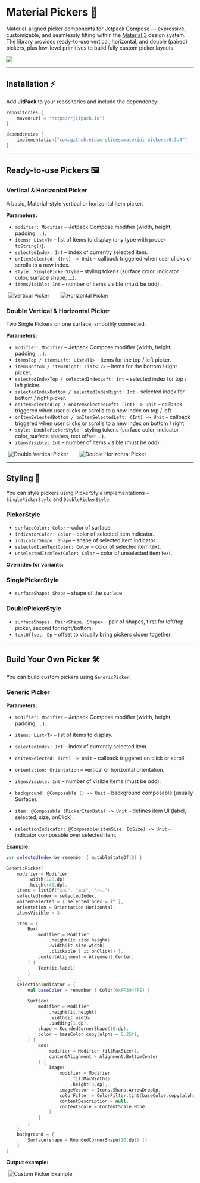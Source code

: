 # Material Pickers 🎨

Material-aligned picker components for Jetpack Compose — expressive, customizable, and seamlessly fitting within the [Material 3](https://m3.material.io/) design system.\
The library provides ready-to-use vertical, horizontal, and double (paired) pickers, plus low-level primitives to build fully custom picker layouts.


[![](https://jitpack.io/v/eidam-slices/material-pickers.svg)](https://jitpack.io/#eidam-slices/material-pickers)

---

## Installation ⚡

Add **JitPack** to your repositories and include the dependency:

```settings.gradle.kts
repositories {
    maven(url = "https://jitpack.io")
}
```

```build.gradle.kts
dependencies {
    implementation("com.github.eidam-slices:material-pickers:0.3.4")
}
```

---

## Ready-to-use Pickers 🖼️

### Vertical & Horizontal Picker

A basic, Material-style vertical or horizontal item picker.

**Parameters:**

- `modifier: Modifier` – Jetpack Compose modifier (width, height, padding, ...).
- `items: List<T>` – list of items to display (any type with proper `toString()`).
- `selectedIndex: Int` – index of currently selected item.
- `onItemSelected: (Int) -> Unit` – callback triggered when user clicks or scrolls to a new index.
- `style: SinglePickerStyle` – styling tokens (surface color, indicator color, surface shape, ...).
- `itemsVisible: Int` – number of items visible (must be odd).

<div style="display: flex; align-items: center; gap: 20px;">
  <img src="docs/images/vertical-picker.png" alt="Vertical Picker" style="padding-inline: 5px" />
  <img src="docs/images/horizontal-picker.png" alt="Horizontal Picker" style="padding-inline: 5px" />
</div>

### Double Vertical & Horizontal Picker

Two Single Pickers on one surface, smoothly connected.

**Parameters:**

- `modifier: Modifier` – Jetpack Compose modifier (width, height, padding, ...).
- `itemsTop / itemsLeft: List<T1>` – items for the top / left picker.
- `itemsBottom / itemsRight: List<T2>` – items for the bottom / right picker.
- `selectedIndexTop / selectedIndexLeft: Int` – selected index for top / left picker.
- `selectedIndexBottom / selectedIndexRight: Int` – selected index for bottom / right picker.
- `onItemSelectedTop / onItemSelectedLeft: (Int) -> Unit` – callback triggered when user clicks or scrolls to a new index on top / left
- `onItemSelectedBottom / onItemSelectedLeft: (Int) -> Unit` – callback triggered when user clicks or scrolls to a new index on bottom / right
- `style: DoublePickerStyle` – styling tokens (surface color, indicator color, surface shapes, text offset ...).
- `itemsVisible: Int` – number of items visible (must be odd).

<div style="display: flex; align-items: center; gap: 20px;">
  <img src="docs/images/double-vertical-picker.png" alt="Double Vertical Picker" style="padding-inline: 5px" />
  <img src="docs/images/double-horizontal-picker.png" alt="Double Horizontal Picker" style="padding-inline: 5px" />
</div>

---

## Styling 🎨

You can style pickers using PickerStyle implementations – `SinglePickerStyle` and `DoublePickerStyle`.

### PickerStyle

- `surfaceColor: Color` – color of surface.
- `indicatorColor: Color` – color of selected item indicator.
- `indicatorShape: Shape` – shape of selected item indicator.
- `selectedItemTextColor: Color` – color of selected item text.
- `unselectedItemTextColor: Color` – color of unselected item text.

**Overrides for variants:**

### SinglePickerStyle

- `surfaceShape: Shape` – shape of the surface.

### DoublePickerStyle

- `surfaceShapes: Pair<Shape, Shape>` – pair of shapes, first for left/top picker, second for right/bottom.
- `textOffset: Dp` – offset to visually bring pickers closer together.

---

## Build Your Own Picker 🛠️

You can build custom pickers using `GenericPicker`.

### Generic Picker

**Parameters:**
- `modifier: Modifier` – Jetpack Compose modifier (width, height, padding, ...).

- `items: List<T>` – list of items to display.

- `selectedIndex: Int` – index of currently selected item.

- `onItemSelected: (Int) -> Unit` – callback triggered on click or scroll.

- `orientation: Orientation` – vertical or horizontal orientation.

- `itemsVisible: Int` – number of visible items (must be odd).

- `background: @Composable () -> Unit` – background composable (usually Surface).

- `item: @Composable (PickerItemData) -> Unit` – defines item UI (label, selected, size, onClick).

- `selectionIndicator: @Composable(itemSize: DpSize) -> Unit` – indicator composable over selected item.

**Example:**

```kotlin
var selectedIndex by remember { mutableStateOf(0) }

GenericPicker(
    modifier = Modifier
        .width(128.dp)
        .height(40.dp),
    items = listOf("🇩🇪", "🇨🇿", "🇵🇱"),
    selectedIndex = selectedIndex,
    onItemSelected = { selectedIndex = it },
    orientation = Orientation.Horizontal,
    itemsVisible = 3,

    item = {
        Box(
            modifier = Modifier
                .height(it.size.height)
                .width(it.size.width)
                .clickable { it.onClick() },
            contentAlignment = Alignment.Center,
        ) {
            Text(it.label)
        }
    },
    selectionIndicator = {
        val baseColor = remember { Color(0xFF304FFE) }

        Surface(
            modifier = Modifier
                .height(it.height)
                .width(it.width)
                .padding(1.dp),
            shape = RoundedCornerShape(10.dp),
            color = baseColor.copy(alpha = 0.25f),
        ) {
            Box(
                modifier = Modifier.fillMaxSize(),
                contentAlignment = Alignment.BottomCenter
            ) {
                Image(
                    modifier = Modifier
                        .fillMaxWidth()
                        .height(8.dp),
                    imageVector = Icons.Sharp.ArrowDropUp,
                    colorFilter = ColorFilter.tint(baseColor.copy(alpha = 0.75f)),
                    contentDescription = null,
                    contentScale = ContentScale.None
                )
            }
        }
    },
    background = {
        Surface(shape = RoundedCornerShape(10.dp)) {}
    }
)
```

**Output example:**

<img src="docs/images/custom-picker-example.png" alt="Custom Picker Example" style="padding-inline: 5px" />

